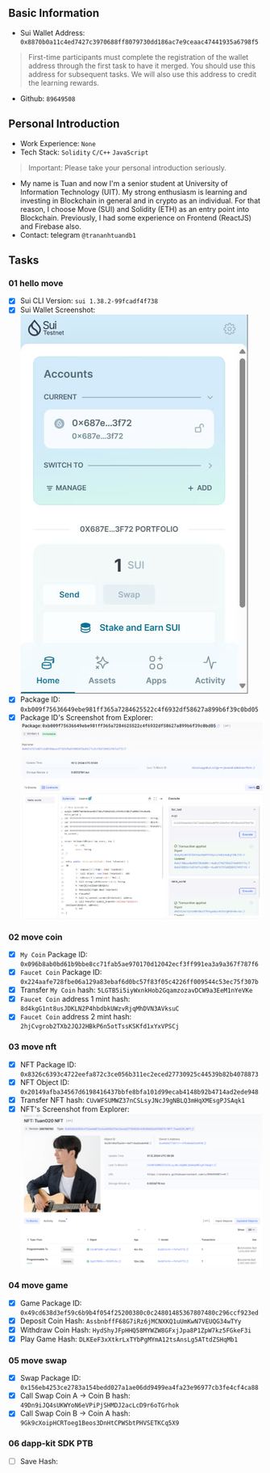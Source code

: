 ## Basic Information
- Sui Wallet Address: `0x8870b0a11c4ed7427c3970688ff8079730dd186ac7e9ceaac47441935a6798f5`
> First-time participants must complete the registration of the wallet address through the first task to have it merged. You should use this address for subsequent tasks. We will also use this address to credit the learning rewards.
- Github: `89649508`

## Personal Introduction
- Work Experience: `None`
- Tech Stack: `Solidity` `C/C++` `JavaScript`
> Important: Please take your personal introduction seriously.
- My name is Tuan and now I'm a senior student at University of Information Technology (UIT). My strong enthusiasm is learning and investing in Blockchain in general and in crypto as an individual. For that reason, I choose Move (SUI) and Solidity (ETH) as an entry point into Blockchain. Previously, I had some experience on  Frontend (ReactJS) and Firebase also. 
- Contact: telegram `@trananhtuandb1`

## Tasks

### 01 hello move
- [x] Sui CLI Version: `sui 1.38.2-99fcadf4f738`
- [x] Sui Wallet Screenshot: ![Sui Wallet Screenshot](./images/task1/Sui_Wallet.jpg)
- [x] Package ID: `0xb009f75636649ebe981ff365a7284625522c4f6932df58627a899b6f39c0bd05`
- [x] Package ID's Screenshot from Explorer: ![Package ID's Screeenshot](./images/task1/Package_ID.jpg)

### 02 move coin
- [x] `My Coin` Package ID: `0x096b8ab0bd61b9bbe8cc71fab5ae970170d12042ecf3ff991ea3a9a367f787f6` 
- [x] `Faucet Coin` Package ID: `0x224aafe728fbe06a129a83ebaf6d0bc57f83f05c4226ff009544c53ec75f307b`
- [x] Transfer `My Coin` hash: `5LGTB5i5iyWxnkHob2GqamzozavDCW9a3EeM1nYeVKe`
- [x] `Faucet Coin` address 1 mint hash: `8d4kgG1nt8usJDKLN2P4hbdbkUWzvRjqMhDVN3AVksuC`
- [x] `Faucet Coin` address 2 mint hash: `2hjCvgrob2TXb2JQJ2HBkP6n5otTssKSKfd1xYxVPSCj`

### 03 move nft
- [x] NFT Package ID: `0x8326c6393c4722eefa872c3ce056b311ec2eced27730925c44539b82b4078873`
- [x] NFT Object ID: `0x20149afba34567d6198416437bbfe8bfa101d99ecab4148b92b4714ad2ede948`
- [x] Transfer NFT hash: `CUvWFSUMWZ37nCSLsyJNcJ9gNBLQ3mHqXMEsgPJSAqk1`
- [x] NFT's Screenshot from Explorer: ![NFT_Screenshot](./images/task3/NFT_Screenshot.jpg)

### 04 move game
- [x] Game Package ID: `0x49cd638d3ef59c6b9b4f054f25200380c0c24801485367807480c296ccf923ed`
- [x] Deposit Coin Hash: `AssbnbffF68G7iRz6jMCNXKQ1uUmKwN7VEUQG34wTYy`
- [x] Withdraw Coin Hash: `HydShyJFpHHQ58MYWZW8GFxjJpa8P1ZpW7kz5FGkeF3i`
- [x] Play Game Hash: `DLKEeF3xXtkrLxTYbPgMYmA12tsAnsLg5ATtdZSHqMb1`

### 05 move swap
- [x] Swap Package ID: `0x156eb4253ce2783a154bedd027a1ae06dd9499ea4fa23e96977cb3fe4cf4ca88`
- [x] Call Swap Coin A -> Coin B hash: `49Dn9iJQ4sUKWYoN6eVPiPjSHMDJ2acLcD9r6oTGrhok`
- [x] Call Swap Coin B -> Coin A hash: `9Gk9cXoipHCRToeg1Beos3DnHtCPWSbtPHVSETKCq5X9`

### 06 dapp-kit SDK PTB
- [ ] Save Hash:
